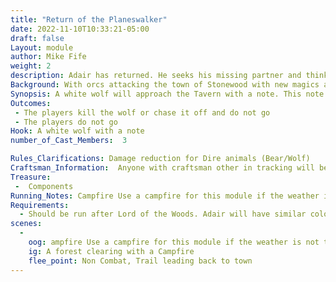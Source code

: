 ```yaml
---
title: "Return of the Planeswalker"
date: 2022-11-10T10:33:21-05:00
draft: false
Layout: module
author: Mike Fife
weight: 2
description: Adair has returned. He seeks his missing partner and thinks the orcs attacking Stonewood are corrupted by Void magic.
Background: With orcs attacking the town of Stonewood with new magics and tactics, Adair believes something more sinister is creeping upon the lands he was watched over. His partner went to investigate a few years ago but never came back. Adair now must wade into a war that is not his to find out what is going on.
Synopsis: A white wolf will approach the Tavern with a note. This note directs a small group of adventurers to meet with “A Druid” deep within the woods of Stonewood. People who have met Adair in the past and remember this exact process can go. Upon meet Adair, they will meet a man that has several arcane marks upon him. He lets them know who he is and what he is doing there. He is looking for his Planes-walker partner and believes the Orcs are corrupted by the Void and wishes to enlist the adventurers in gathering information.  
Outcomes: 
 - The players kill the wolf or chase it off and do not go 
 - The players do not go
Hook: A white wolf with a note
number_of_Cast_Members:  3

Rules_Clarifications: Damage reduction for Dire animals (Bear/Wolf)
Craftsman_Information:  Anyone with craftsman other in tracking will be able to determine how deep in the forest they are and how to get back to town.
Treasure:
 -  Components
Running_Notes: Campfire Use a campfire for this module if the weather is not terrible. We will not do the fire if there is a downpour, but will do it if it is drizzling or just wet after a rain. There is to be no fighting at all near the fire! We will need someone to watch over the fire while it is lit, and there should be a bucket or a container filled with water ready to douse it when the module is over.
Requirements: 
  - Should be run after Lord of the Woods. Adair will have similar colors as the lights and to confuse some players, but it's just a genuine mistake.
scenes: 
  - 
    oog: ampfire Use a campfire for this module if the weather is not terrible. We will not do the fire if there is a downpour, but will do it if it is drizzling or just wet after a rain. There is to be no fighting at all near the fire! We will need someone to watch over the fire while it is lit, and there should be a bucket or a container filled with water ready to douse it when the module is over.
    ig: A forest clearing with a Campfire
    flee_point: Non Combat, Trail leading back to town
---
```







